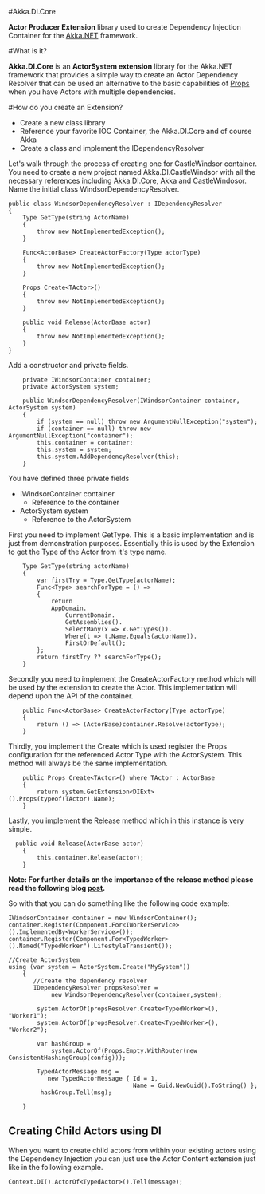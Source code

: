 #Akka.DI.Core

**Actor Producer Extension** library used to create Dependency Injection Container for the [Akka.NET](https://github.com/akkadotnet/akka.net) framework.

#What is it?

**Akka.DI.Core** is an **ActorSystem extension** library for the Akka.NET framework that provides a simple way to create an Actor Dependency Resolver that can be used an alternative to the basic capabilities of [Props](http://akkadotnet.github.io/wiki/Props) when you have Actors with multiple dependencies.  

#How do you create an Extension?

-  Create a new class library
-  Reference your favorite IOC Container, the Akka.DI.Core and of course Akka
-  Create a class and implement the IDependencyResolver

Let's walk through the process of creating one for CastleWindsor container. You need to create  a new project named Akka.DI.CastleWindsor with all the necessary references including Akka.DI.Core, Akka and CastleWindosor. Name the initial class WindsorDependencyResolver.

    public class WindsorDependencyResolver : IDependencyResolver
	{
		Type GetType(string ActorName)
        {
            throw new NotImplementedException();
        }

        Func<ActorBase> CreateActorFactory(Type actorType)
        {
            throw new NotImplementedException();
        }

        Props Create<TActor>()
        {
            throw new NotImplementedException();
        }

        public void Release(ActorBase actor)
        {
            throw new NotImplementedException();
        }
	}

Add a constructor and private fields.

		private IWindsorContainer container;
        private ActorSystem system;

        public WindsorDependencyResolver(IWindsorContainer container, ActorSystem system)
        {
            if (system == null) throw new ArgumentNullException("system");
            if (container == null) throw new ArgumentNullException("container");
            this.container = container;
            this.system = system;
            this.system.AddDependencyResolver(this);
        }

You have defined three private fields

- IWindsorContainer container
	- Reference to the container
- ActorSystem system
	- Reference to the ActorSystem

First you need to implement GetType. This is a basic implementation and is just from demonstration purposes. Essentially this is used by the Extension to get the Type of the Actor from it's type name.

        Type GetType(string actorName)
        {
            var firstTry = Type.GetType(actorName);
            Func<Type> searchForType = () =>
            {
                return
                AppDomain.
                    CurrentDomain.
                    GetAssemblies().
                    SelectMany(x => x.GetTypes()).
                    Where(t => t.Name.Equals(actorName)).
                    FirstOrDefault();
            };
            return firstTry ?? searchForType();
        }
	
Secondly you need to implement the CreateActorFactory method which will be used by the extension to create the Actor. This implementation will depend upon the API of the container.

		public Func<ActorBase> CreateActorFactory(Type actorType)
        {
            return () => (ActorBase)container.Resolve(actorType);
        }

Thirdly, you implement the Create<TActor> which is used register the Props configuration for the referenced Actor Type with the ActorSystem. This method will always be the same implementation. 

        public Props Create<TActor>() where TActor : ActorBase
        {
            return system.GetExtension<DIExt>().Props(typeof(TActor).Name);
        }

Lastly, you implement the Release method which in this instance is very simple.

      public void Release(ActorBase actor)
        {
            this.container.Release(actor);
        }
**Note: For further details on the importance of the release method please read the following blog [post](http://blog.ploeh.dk/2014/05/19/di-friendly-framework/).**

So with that you can do something like the following code example:

	IWindsorContainer container = new WindsorContainer();
    container.Register(Component.For<IWorkerService>().ImplementedBy<WorkerService>());
    container.Register(Component.For<TypedWorker>().Named("TypedWorker").LifestyleTransient());

    //Create ActorSystem
    using (var system = ActorSystem.Create("MySystem"))
        {
           //Create the dependency resolver
           IDependencyResolver propsResolver = 
        		new WindsorDependencyResolver(container,system);

			system.ActorOf(propsResolver.Create<TypedWorker>(), "Worker1");
			system.ActorOf(propsResolver.Create<TypedWorker>(), "Worker2");

            var hashGroup = 
                system.ActorOf(Props.Empty.WithRouter(new ConsistentHashingGroup(config)));
 
            TypedActorMessage msg = 
               new TypedActorMessage { Id = 1, 
                                       Name = Guid.NewGuid().ToString() };
             hashGroup.Tell(msg);

		}

## Creating Child Actors using DI ##
When you want to create child actors from within your existing actors using the Dependency Injection you can just use the Actor Content extension just like in the following example.

    Context.DI().ActorOf<TypedActor>().Tell(message);

